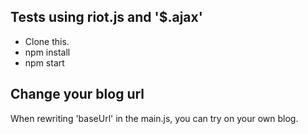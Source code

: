 ## Tests using riot.js and '$.ajax'

* Clone this.
* npm install
* npm start

## Change your blog url
When rewriting 'baseUrl' in the main.js, you can try on your own blog.
